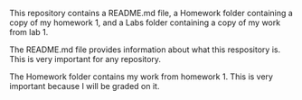 This repository contains a README.md file, a Homework folder containing a copy of my homework 1, and a Labs folder containing a copy of my work from lab 1.

The README.md file provides information about what this respository is. This is very important for any repository.

The Homework folder contains my work from homework 1. This is very important because I will be graded on it.